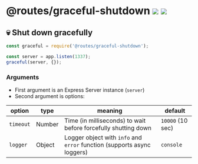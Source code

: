 # @routes/graceful-shutdown <a href="https://www.npmjs.com/package/@routes/graceful-shutdown"><img src="https://img.shields.io/npm/v/@routes/graceful-shutdown.svg"></a> [![](https://img.shields.io/badge/source--000000.svg?logo=github&style=social)](https://github.com/omrilotan/routes/tree/master/packages/graceful-shutdown)

## 💀 Shut down gracefully

```js
const graceful = require('@routes/graceful-shutdown');

const server = app.listen(1337);
graceful(server, {});
```

### Arguments
- First argument is an Express Server instance (`server`)
- Second argument is options:

| option | type | meaning | default
| - | - | - | -
| `timeout` | Number | Time (in milliseconds) to wait before forcefully shutting down | `10000` (10 sec)
| `logger` | Object | Logger object with `info` and `error` function (supports async loggers) | `console`
